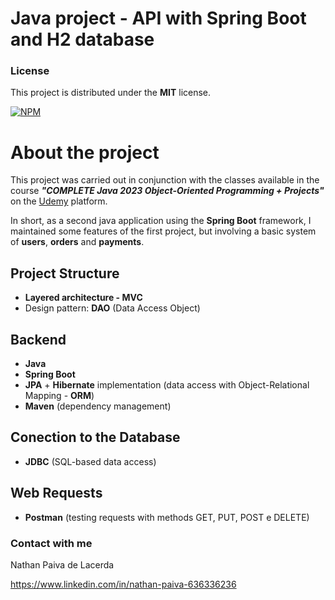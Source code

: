 # Java project - API with Spring Boot and H2 database

### License

This project is distributed under the **MIT** license.

[![NPM](https://img.shields.io/npm/l/react)](https://github.com/nathan00pdl/Projeto2_Java_Spring/blob/main/LICENSE) 

# About the project 

This project was carried out in conjunction with the classes available in the course ***"COMPLETE Java 2023 Object-Oriented Programming + Projects"*** on the [Udemy](https://www.udemy.com/) platform. 

In short, as a second java application using the **Spring Boot** framework, I maintained some features of the first project, but involving a basic system of **users**, **orders** and **payments**.   

## Project Structure  
- **Layered architecture - MVC** 
- Design pattern: **DAO** (Data Access Object)

## Backend
- **Java**
- **Spring Boot** 
- **JPA** + **Hibernate** implementation (data access with Object-Relational Mapping - **ORM**)
- **Maven** (dependency management)
  
## Conection to the Database
- **JDBC** (SQL-based data access)
  
## Web Requests
- **Postman** (testing requests with methods GET, PUT, POST e DELETE)

### Contact with me

Nathan Paiva de Lacerda

https://www.linkedin.com/in/nathan-paiva-636336236

